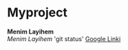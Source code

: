 # Myproject
**Menim Layihem** <br/>
*Menim Layihem*
'git status'
[Google Linki](http://www.google.com)
